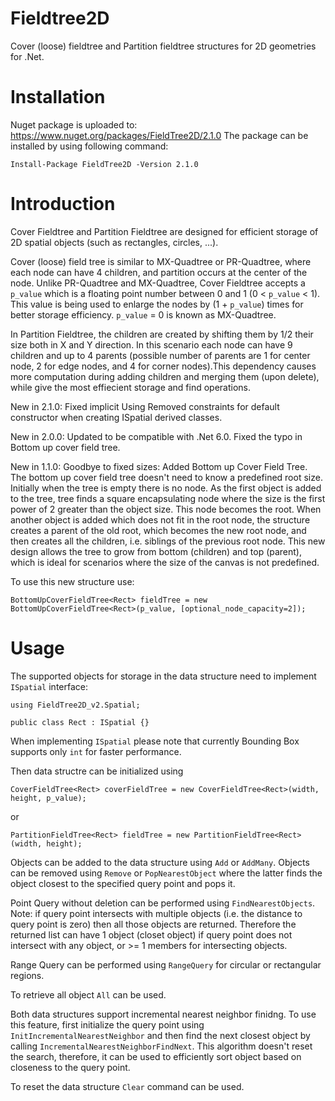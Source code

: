 # Fieldtree2D
Cover (loose) fieldtree and Partition fieldtree structures for 2D geometries for .Net.

# Installation
Nuget package is uploaded to: https://www.nuget.org/packages/FieldTree2D/2.1.0
The package can be installed by using following command:

   `Install-Package FieldTree2D -Version 2.1.0`

# Introduction
Cover Fieldtree and Partition Fieldtree are designed for efficient storage of 2D spatial objects (such as rectangles, circles, ...).

Cover (loose) field tree is similar to MX-Quadtree or PR-Quadtree, where each node can have 4 children, and partition occurs at the center of the node. Unlike PR-Quadtree and MX-Quadtree, Cover Fieldtree accepts a `p_value` which is a floating point number between 0 and 1 (0 < `p_value` < 1). This value is being used to enlarge the nodes by (1 + `p_value`) times for better storage efficiency. `p_value` = 0 is known as MX-Quadtree.

In Partition Fieldtree, the children are created by shifting them by 1/2 their size both in X and Y direction. In this scenario each node can have 9 children and up to 4 parents (possible number of parents are 1 for center node, 2 for edge nodes, and 4 for corner nodes).This dependency causes more computation during adding children and merging them (upon delete), while give the most effiecient storage and find operations. 

New in 2.1.0:
Fixed implicit Using
Removed constraints for default constructor when creating ISpatial derived classes.

New in 2.0.0:
Updated to be compatible with .Net 6.0.
Fixed the typo in Bottom up cover field tree.

New in 1.1.0:
Goodbye to fixed sizes: Added Bottom up Cover Field Tree. The bottom up cover field tree doesn't need to know a predefined root size. Initially when the tree is empty there is no node. As the first object is added to the tree, tree finds a square encapsulating node where the size is the first power of 2 greater than the object size. This node becomes the root. When another object is added which does not fit in the root node, the structure creates a parent of the old root, which becomes the new root node, and then creates all the children, i.e. siblings of the previous root node. This new design allows the tree to grow from bottom (children) and top (parent), which is ideal for scenarios where the size of the canvas is not predefined. 

To use this new structure use:

`BottomUpCoverFieldTree<Rect> fieldTree = new BottomUpCoverFieldTree<Rect>(p_value, [optional_node_capacity=2]);`

# Usage
The supported objects for storage in the data structure need to implement `ISpatial` interface:

  `using FieldTree2D_v2.Spatial;`
  
  `public class Rect : ISpatial {}`

When implementing `ISpatial` please note that currently Bounding Box supports only `int` for faster performance.

Then data structre can be initialized using

  `CoverFieldTree<Rect> coverFieldTree = new CoverFieldTree<Rect>(width, height, p_value);`
  
or

  `PartitionFieldTree<Rect> fieldTree = new PartitionFieldTree<Rect>(width, height);`
  
Objects can be added to the data structure using `Add` or `AddMany`. Objects can be removed using `Remove` or `PopNearestObject` where the latter finds the object closest to the specified query point and pops it. 

Point Query without deletion can be performed using `FindNearestObjects`. Note: if query point intersects with multiple objects (i.e. the distance to query point is zero) then all those objects are returned. Therefore the returned list can have 1 object (closet object) if query point does not intersect with any object, or >= 1 members for intersecting objects.

Range Query can be performed using `RangeQuery` for circular or rectangular regions.

To retrieve all object `All` can be used.

Both data structures support incremental nearest neighbor finidng. To use this feature, first initialize the query point using `InitIncrementalNearestNeighbor` and then find the next closest object by calling `IncrementalNearestNeighborFindNext`. This algorithm doesn't reset the search, therefore, it can be used to efficiently sort object based on closeness to the query point.

To reset the data structure `Clear` command can be used.

